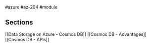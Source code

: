 #azure #az-204 #module 

## Sections
[[Data Storage on Azure - Cosmos DB]]
[[Cosmos DB - Advantages]]
[[Cosmos DB - APIs]]